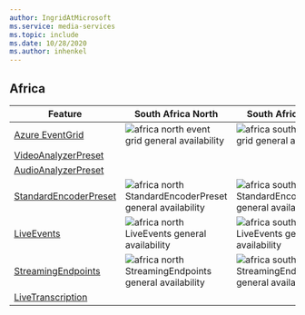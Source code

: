 ```yaml
---
author: IngridAtMicrosoft
ms.service: media-services 
ms.topic: include
ms.date: 10/28/2020
ms.author: inhenkel
---
```


<!--Feature availability in region-->

## Africa

| Feature| South Africa North | South Africa West |
| --- | --- | --- |
| [Azure EventGrid](../monitoring/reacting-to-media-services-events.md) | ![africa north event grid general availability](../media/azure-clouds-regions/ga.svg) | ![africa south event grid general availability](../media/azure-clouds-regions/ga.svg) |
| [VideoAnalyzerPreset](../analyze-video-audio-files-concept.md) |  |  |
| [AudioAnalyzerPreset](../analyze-video-audio-files-concept.md) | |  |
| [StandardEncoderPreset](../encode-concept.md) | ![africa north StandardEncoderPreset general availability](../media/azure-clouds-regions/ga.svg) | ![africa south StandardEncoderPreset general availability](../media/azure-clouds-regions/ga.svg) |
| [LiveEvents](../stream-live-streaming-concept.md) | ![africa north LiveEvents general availability](../media/azure-clouds-regions/ga.svg) | ![africa south LiveEvents general availability](../media/azure-clouds-regions/ga.svg) |
| [StreamingEndpoints](../streaming-endpoint-concept.md) | ![africa north StreamingEndpoints general availability](../media/azure-clouds-regions/ga.svg) | ![africa south StreamingEndpoints general availability](../media/azure-clouds-regions/ga.svg) |
| [LiveTranscription](../live-event-live-transcription-how-to.md) |  |  |
